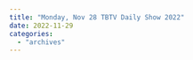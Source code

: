 ```yaml
---
title: "Monday, Nov 28 TBTV Daily Show 2022"
date: 2022-11-29
categories: 
  - "archives"
---
```



